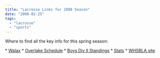 ```yaml
---
title: "Lacrosse Links for 2008 Season"
date: "2008-02-25"
tags: 
  - "lacrosse"
  - "sports"
---
```


Where to find all the key info for this spring season:

\* [Walax](http://www.walax.com) \* [Overlake Schedule](http://www.sportability.com/spx/leagues/schedule.asp?LgID=16876&Filter=125702) \* [Boys Div II Standings](http://www.sportability.com/spx/leagues/Standings.asp?LgID=16876&Type=Div) \* [Stats](http://www.sportability.com/spx/Leagues/Statistics.asp?LgID=16876&Pkg=1) \* [WHSBLA site](http://www.whsbla.org/current%2520season.htm)
